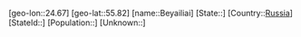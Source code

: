 ﻿---
location: [55.82,24.67]
type: City
tags:
- geo/City


SpocWebEntityId: 29165
isDeleted: false
confidential: public

---
[geo-lon::24.67]
[geo-lat::55.82]
[name::Beyailiai]
[State::]
[Country::[Russia](geo/Continent/Europe/Russia.md)]
[StateId::]
[Population::]
[Unknown::]

